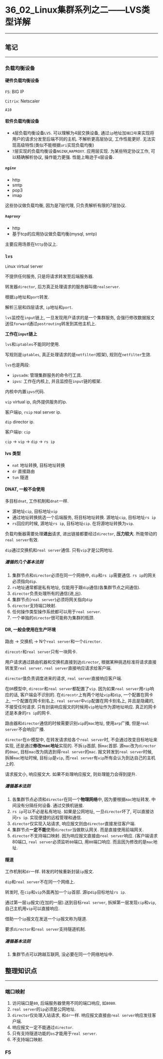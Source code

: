 # 36_02_Linux集群系列之二——LVS类型详解

---

## 笔记

---

### 负载均衡设备

#### 硬件负载均衡设备

`F5`: BIG IP

`Citrix`: Netscaler

`A10`

#### 软件负载均衡设备

* `4`层负载均衡设备`LVS`. 可以理解为4层交换设备, 通过`ip`地址加`端口号`来实现将用户的请求分发至后端不同的主机. 不解析更高层协议, 工作性能更好. 无法实现高级特性(类似不能根据`uri`实现负载均衡)
* `7`层实现的负载均衡设备`NGINX`,`HAPROXY`. 应用层实现. 为某些特定协议工作, 可以精确解析协议, 操作能力更强. 性能上略逊于`4`层设备.

##### `nginx`

* http
* smtp
* pop3
* imap

这些协议做负载均衡, 因为是7层代理, 只负责解析有限的7层协议.

##### `haproxy`

* http
* 基于tcp的应用协议做负载均衡(mysql, smtp)

主要应用场景在`http`协议上.

### `lvs`

`L`inux `V`irtual `S`erver

不提供任何服务, 只是将请求转发至后端服务器.

转发器`director`, 后方真正处理请求的服务器叫做`realserver`.

根据`ip`地址和`port`转发.

解析三层和四层请求, `ip`地址和`port`.

`lvs`监控在`input`链上, 一旦发现用户请求的是一个集群服务, 会强行修改数据报文送往`forward`通过`postrouting`转发到其他主机上.

**工作在`input`链上**

`lvs`和`iptables`不能同时使用.

写规则是`iptables`, 真正处理请求的是`netfilter`(框架), 规则在`netfilter`生效.

`lvs`也是两段:

* `ipvsadm`: 管理集群服务的命令行工具.
* `ipvs`: 工作在内核上, 并且监控在`input`链的框架.

内核中内置`ipvs`代码.

`vip` virtual ip, 向外提供服务的ip.

客户端ip, `rsip` real server ip.

`dip` director ip.

客户端ip: `cip`

`cip` -> `vip` -> `dip` -> `rs ip`

#### lvs 类型

* `nat` 地址转换, 目标地址转换
* `dr` 直接路由
* `tun` 隧道

#### DNAT, 一般不会使用

多目标`dnat`, 工作机制和`dnat`一样.

* 源地址`cip`, 目标地址`vip`
* 通过地址转换挑选一个后端服务, 将目标地址转换. 源地址`cip`, 目标地址`rs ip`
* `rs`回应的时候, 源地址`rs ip`, 目标地址`cip`. 在将源地址转换为`vip`.

负载均衡器需要处理**进出**请求, 进出链接都要经过`director`, **压力较大**. 所能带动的`real server`有效.

`dip`通过交换机和`real server`通信. 只有`vip`才是公网地址.

##### 遵循的几个基本法则

1. 集群节点和`director`必须在同一个网络中, `dip`和`rs ip`需要通信. `rs ip`的网关必须指向`dip`. 
2. `rs`地址通常都是私有地址, 仅能用于跟`dip`通信(各集群节点之间通信).
3. `director`负责处理所有的通信(进,出).
4. 集群节点(`real server`)必须将网关指向`dip`
5. `director`支持端口映射.
6. 任何操作类型操作系统都可以用于`real server`.
7. 一个单独的`director`很可能称为集群的瓶颈.

#### DR, 一般会使用在生产环境

路由 -> 交换机 -> N个`real server`和一个`director`.

`direcotr`和`real server`只有一块网卡.

用户请求通过路由机器和交换机直接到达`director`, 根据某种挑选标准将请求直接转发至`real server`. `real server`直接响应请求给客户端.

`director`值负责调度进来的请求, `real server`直接响应客户端.

在`DR`模型中, `direcor`和`real server`都配置了`vip`. 因为如果`real server`用`rip`响应的话, 客户端会不识别的. 在`direcotr`上有两个地址`vip`和`dip`, 一个配置在网卡上, 一个配置在网卡别名上. `real server`中`vip`配置在网卡别名上, 并且是隐藏的, 不接受任何请求. 只有封装响应报文的时候用`vip`地址作为源地址响应. 真正的网卡还是本身的`rs ip`的网卡.

路由器和`director`通信的时候需要识别`vip`的`mac`地址, 使用`arp`广播, 但是`real server`不会响应广播.


`director`在`dr`模型中, 在转发请求给各个`real server`时, 不会通过改变目标地址来实现, 还是通过**修改mac地址**实现的. 不拆`ip`首部, 拆`mac`首部. 源`mac`改为`director`的`dmac`, 目标`mac`改为挑选到得`real server`的`mac`. 报文转发到`real server`时候, 拆掉`mac`地址时候, 目标`ip`是`vip`, 而`real server`有`vip`所有会认为到达自己的主机上的.

请求报文小, 响应报文大. 如果不处理响应报文, 则处理能力会得到提升.

##### 遵循基本法则

1. 各集群节点必须和`director`在同一个**物理网络**中, 因为要根据`mac`地址转发. 中间没有分隔任何设备. 通过交换机链接.
2. `rs ip`可以不必是私有地址. 如果是公网地址, 一旦`director`坏了, 可以直接访问`rs ip`. 实现便捷的远程管理和通信.
3. `director`仅实现入站请求, 响应报文则由`director`直接发往客户端.
4. 集群节点**一定不能**使用`director`当做默认网关. 而是直接使用前端网关.
5. `director`不支持端口映射. 因为响应报文直接由`real server`响应. (客户端请求80端口, `real server`必须监听`80`端口, 用`80`端口响应. 而且因为修改的是`mac`地址.

#### 隧道

工作机制和`dr`一样. 转发的时候重新封装`ip`报文.

`dip`和`real server`不在同一个网络上.

转发时, 在`cip`和`vip`外面再加一个`ip`首部. 源ip`dip`目标地址`rs ip`.

通过第一层`ip`报文(在加的一层).送到目标`real server`, 拆掉第一层发现`cip`和`vip`, 自己主机用`vip`可以直接响应.

借助一个`ip`报文在发送一个`ip`报文称为隧道.

要求`director`和`real server`支持隧道机制.

##### 遵循基本法则

1. 集群节点可以跨越互联网, 没必要在同一个网络地址中.

## 整理知识点

---

### 端口映射

1. 访问端口是`80`, 后端服务器使用不同的端口响应, 如`8080`. 
2. `real server`的`ip`必须是公网地址.
3. `director`仅处理入站请求, 和`dr`一样. 响应报文直接由`real server`响应发往客户端.
4. 响应报文一定不能通过`director`.
5. 只有支持隧道功能的`os`才能用于`real server`.
6. 不支持端口映射.


### F5